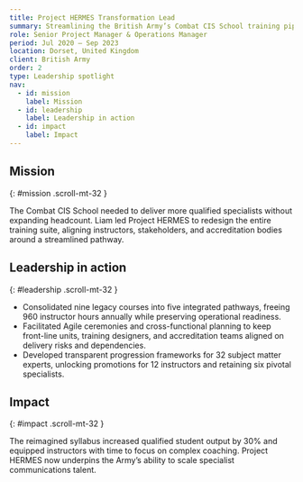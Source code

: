 ```yaml
---
title: Project HERMES Transformation Lead
summary: Streamlining the British Army’s Combat CIS School training pipeline to increase throughput and modernise instructor development.
role: Senior Project Manager & Operations Manager
period: Jul 2020 – Sep 2023
location: Dorset, United Kingdom
client: British Army
order: 2
type: Leadership spotlight
nav:
  - id: mission
    label: Mission
  - id: leadership
    label: Leadership in action
  - id: impact
    label: Impact
---
```

## Mission
{: #mission .scroll-mt-32 }

The Combat CIS School needed to deliver more qualified specialists without expanding headcount. Liam led Project HERMES to redesign the entire training suite, aligning instructors, stakeholders, and accreditation bodies around a streamlined pathway.

## Leadership in action
{: #leadership .scroll-mt-32 }

- Consolidated nine legacy courses into five integrated pathways, freeing 960 instructor hours annually while preserving operational readiness.
- Facilitated Agile ceremonies and cross-functional planning to keep front-line units, training designers, and accreditation teams aligned on delivery risks and dependencies.
- Developed transparent progression frameworks for 32 subject matter experts, unlocking promotions for 12 instructors and retaining six pivotal specialists.

## Impact
{: #impact .scroll-mt-32 }

The reimagined syllabus increased qualified student output by 30% and equipped instructors with time to focus on complex coaching. Project HERMES now underpins the Army’s ability to scale specialist communications talent.
